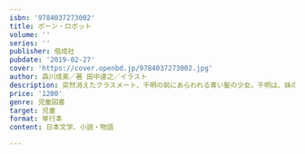 ```yaml
---
isbn: '9784037273002'
title: ポーン・ロボット
volume: ''
series: ''
publisher: 偕成社
pubdate: '2019-02-27'
cover: 'https://cover.openbd.jp/9784037273002.jpg'
author: 森川成美／著 田中達之／イラスト
description: 突然消えたクラスメート、千明の前にあらわれる青い髪の少女。千明は、妹の理央と救護施設で知り合った田丸と原因究明に乗りだす。
price: '1200'
genre: 児童図書
target: 児童
format: 単行本
content: 日本文学、小説・物語

---
```

